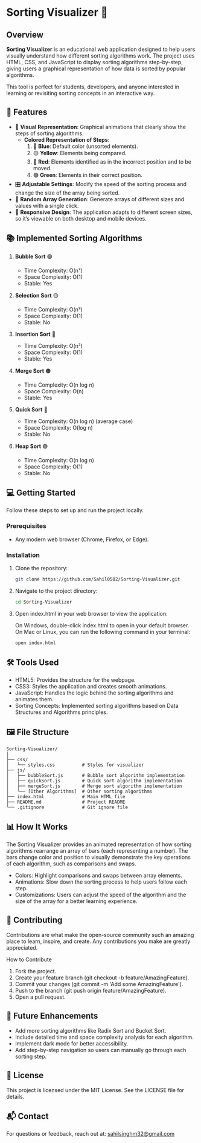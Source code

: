 # Sorting Visualizer 🧮

## Overview

**Sorting Visualizer** is an educational web application designed to help users visually understand how different sorting algorithms work. The project uses HTML, CSS, and JavaScript to display sorting algorithms step-by-step, giving users a graphical representation of how data is sorted by popular algorithms.

This tool is perfect for students, developers, and anyone interested in learning or revisiting sorting concepts in an interactive way.

## 🚀 Features

- 🎨 **Visual Representation**: Graphical animations that clearly show the steps of sorting algorithms.
  - **Colored Representation of Steps**:
    1. 🔵 **Blue**: Default color (unsorted elements).
    2. 🟡 **Yellow**: Elements being compared.
    3. 🔴 **Red**: Elements identified as in the incorrect position and to be moved.
    4. 🟢 **Green**: Elements in their correct position.
- 🎛 **Adjustable Settings**: Modify the speed of the sorting process and change the size of the array being sorted.
- 🎲 **Random Array Generation**: Generate arrays of different sizes and values with a single click.
- 📱 **Responsive Design**: The application adapts to different screen sizes, so it’s viewable on both desktop and mobile devices.

## 📚 Implemented Sorting Algorithms

1. **Bubble Sort** 🟢  
   - Time Complexity: O(n²)  
   - Space Complexity: O(1)  
   - Stable: Yes  

2. **Selection Sort** 🟡  
   - Time Complexity: O(n²)  
   - Space Complexity: O(1)  
   - Stable: No  

3. **Insertion Sort** 🔵  
   - Time Complexity: O(n²)  
   - Space Complexity: O(1)  
   - Stable: Yes  

4. **Merge Sort** 🟠  
   - Time Complexity: O(n log n)  
   - Space Complexity: O(n)  
   - Stable: Yes  

5. **Quick Sort** 🔴  
   - Time Complexity: O(n log n) (average case)  
   - Space Complexity: O(log n)  
   - Stable: No  

6. **Heap Sort** 🟣  
   - Time Complexity: O(n log n)  
   - Space Complexity: O(1)  
   - Stable: No  

## 💻 Getting Started

Follow these steps to set up and run the project locally.

### Prerequisites

- Any modern web browser (Chrome, Firefox, or Edge).

### Installation

1. Clone the repository:

   ```bash
   git clone https://github.com/Sahil0502/Sorting-Visualizer.git

2. Navigate to the project directory:
   ```bash
   cd Sorting-Visualizer

3. Open index.html in your web browser to view the application:

   On Windows, double-click index.html to open in your default browser. On Mac or Linux, you can run the following command in your terminal:

   ```bash
   open index.html

## 🛠 Tools Used
- HTML5: Provides the structure for the webpage.
- CSS3: Styles the application and creates smooth animations.
- JavaScript: Handles the logic behind the sorting algorithms and animates them.
- Sorting Concepts: Implemented sorting algorithms based on Data Structures and Algorithms       principles.

## 🖼 File Structure

```plaintext
Sorting-Visualizer/
│
├── css/
│   └── styles.css          # Styles for visualizer
├── js/
│   ├── bubbleSort.js       # Bubble sort algorithm implementation
│   ├── quickSort.js        # Quick sort algorithm implementation
│   ├── mergeSort.js        # Merge sort algorithm implementation
│   └── [Other Algorithms]  # Other sorting algorithms
├── index.html              # Main HTML file
├── README.md               # Project README
└── .gitignore              # Git ignore file
```

## 📊 How It Works
The Sorting Visualizer provides an animated representation of how sorting algorithms rearrange an array of bars (each representing a number). The bars change color and position to visually demonstrate the key operations of each algorithm, such as comparisons and swaps.

- Colors: Highlight comparisons and swaps between array elements.
- Animations: Slow down the sorting process to help users follow each step.
- Customizations: Users can adjust the speed of the algorithm and the size of the array for a better learning experience.

## 🤝 Contributing
Contributions are what make the open-source community such an amazing place to learn, inspire, and create. Any contributions you make are greatly appreciated.

How to Contribute
1. Fork the project.
2. Create your feature branch (git checkout -b feature/AmazingFeature).
3. Commit your changes (git commit -m 'Add some AmazingFeature').
4. Push to the branch (git push origin feature/AmazingFeature).
5. Open a pull request.

## 🔧 Future Enhancements
- Add more sorting algorithms like Radix Sort and Bucket Sort.
- Include detailed time and space complexity analysis for each algorithm.
- Implement dark mode for better accessibility.
- Add step-by-step navigation so users can manually go through each sorting step.

## 📝 License
This project is licensed under the MIT License. See the LICENSE file for details.

## 📬 Contact
For questions or feedback, reach out at: sahilsinghm32@gmail.com
